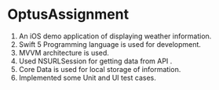 # OptusAssignment

1. An iOS demo application of displaying weather information.
2. Swift 5 Programming language is used for development.
3. MVVM architecture is used.
4. Used NSURLSession for getting data from API .
5. Core Data is used for local storage of information.
6. Implemented some Unit and UI test cases.
